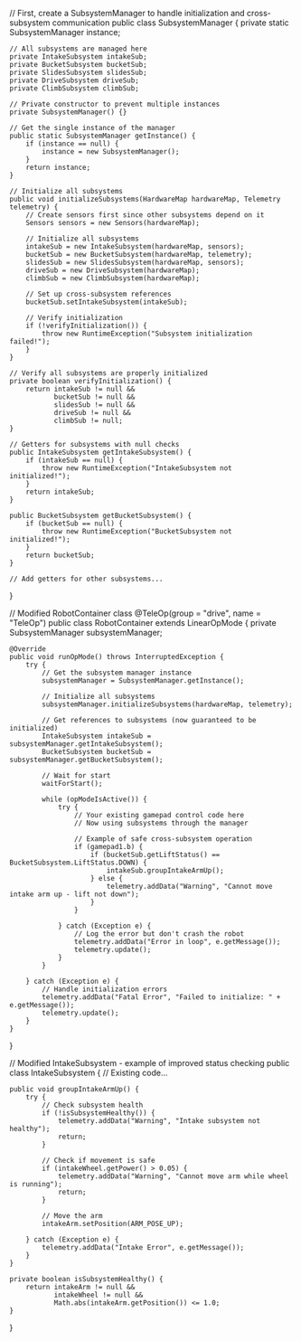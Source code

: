 // First, create a SubsystemManager to handle initialization and cross-subsystem communication
public class SubsystemManager {
private static SubsystemManager instance;

    // All subsystems are managed here
    private IntakeSubsystem intakeSub;
    private BucketSubsystem bucketSub;
    private SlidesSubsystem slidesSub;
    private DriveSubsystem driveSub;
    private ClimbSubsystem climbSub;
    
    // Private constructor to prevent multiple instances
    private SubsystemManager() {}
    
    // Get the single instance of the manager
    public static SubsystemManager getInstance() {
        if (instance == null) {
            instance = new SubsystemManager();
        }
        return instance;
    }
    
    // Initialize all subsystems
    public void initializeSubsystems(HardwareMap hardwareMap, Telemetry telemetry) {
        // Create sensors first since other subsystems depend on it
        Sensors sensors = new Sensors(hardwareMap);
        
        // Initialize all subsystems
        intakeSub = new IntakeSubsystem(hardwareMap, sensors);
        bucketSub = new BucketSubsystem(hardwareMap, telemetry);
        slidesSub = new SlidesSubsystem(hardwareMap, sensors);
        driveSub = new DriveSubsystem(hardwareMap);
        climbSub = new ClimbSubsystem(hardwareMap);
        
        // Set up cross-subsystem references
        bucketSub.setIntakeSubsystem(intakeSub);
        
        // Verify initialization
        if (!verifyInitialization()) {
            throw new RuntimeException("Subsystem initialization failed!");
        }
    }
    
    // Verify all subsystems are properly initialized
    private boolean verifyInitialization() {
        return intakeSub != null && 
               bucketSub != null && 
               slidesSub != null && 
               driveSub != null && 
               climbSub != null;
    }
    
    // Getters for subsystems with null checks
    public IntakeSubsystem getIntakeSubsystem() {
        if (intakeSub == null) {
            throw new RuntimeException("IntakeSubsystem not initialized!");
        }
        return intakeSub;
    }
    
    public BucketSubsystem getBucketSubsystem() {
        if (bucketSub == null) {
            throw new RuntimeException("BucketSubsystem not initialized!");
        }
        return bucketSub;
    }
    
    // Add getters for other subsystems...
}

// Modified RobotContainer class
@TeleOp(group = "drive", name = "TeleOp")
public class RobotContainer extends LinearOpMode {
private SubsystemManager subsystemManager;

    @Override
    public void runOpMode() throws InterruptedException {
        try {
            // Get the subsystem manager instance
            subsystemManager = SubsystemManager.getInstance();
            
            // Initialize all subsystems
            subsystemManager.initializeSubsystems(hardwareMap, telemetry);
            
            // Get references to subsystems (now guaranteed to be initialized)
            IntakeSubsystem intakeSub = subsystemManager.getIntakeSubsystem();
            BucketSubsystem bucketSub = subsystemManager.getBucketSubsystem();
            
            // Wait for start
            waitForStart();
            
            while (opModeIsActive()) {
                try {
                    // Your existing gamepad control code here
                    // Now using subsystems through the manager
                    
                    // Example of safe cross-subsystem operation
                    if (gamepad1.b) {
                        if (bucketSub.getLiftStatus() == BucketSubsystem.LiftStatus.DOWN) {
                            intakeSub.groupIntakeArmUp();
                        } else {
                            telemetry.addData("Warning", "Cannot move intake arm up - lift not down");
                        }
                    }
                    
                } catch (Exception e) {
                    // Log the error but don't crash the robot
                    telemetry.addData("Error in loop", e.getMessage());
                    telemetry.update();
                }
            }
            
        } catch (Exception e) {
            // Handle initialization errors
            telemetry.addData("Fatal Error", "Failed to initialize: " + e.getMessage());
            telemetry.update();
        }
    }
}

// Modified IntakeSubsystem - example of improved status checking
public class IntakeSubsystem {
// Existing code...

    public void groupIntakeArmUp() {
        try {
            // Check subsystem health
            if (!isSubsystemHealthy()) {
                telemetry.addData("Warning", "Intake subsystem not healthy");
                return;
            }
            
            // Check if movement is safe
            if (intakeWheel.getPower() > 0.05) {
                telemetry.addData("Warning", "Cannot move arm while wheel is running");
                return;
            }
            
            // Move the arm
            intakeArm.setPosition(ARM_POSE_UP);
            
        } catch (Exception e) {
            telemetry.addData("Intake Error", e.getMessage());
        }
    }
    
    private boolean isSubsystemHealthy() {
        return intakeArm != null && 
               intakeWheel != null && 
               Math.abs(intakeArm.getPosition()) <= 1.0;
    }
}
